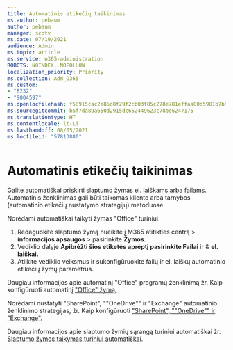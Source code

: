 ```yaml
---
title: Automatinis etikečių taikinimas
ms.author: pebaum
author: pebaum
manager: scotv
ms.date: 07/19/2021
audience: Admin
ms.topic: article
ms.service: o365-administration
ROBOTS: NOINDEX, NOFOLLOW
localization_priority: Priority
ms.collection: Adm_O365
ms.custom:
- "8232"
- "9004597"
ms.openlocfilehash: f58915cac2e85d8f29f2cb03f85c278e781effaa80d5981b7b5b68170094fc9d
ms.sourcegitcommit: b5f7da89a650d2915dc652449623c78be6247175
ms.translationtype: HT
ms.contentlocale: lt-LT
ms.lasthandoff: 08/05/2021
ms.locfileid: "57813880"
---
```

# <a name="auto-apply-labeling"></a>Automatinis etikečių taikinimas

Galite automatiškai priskirti slaptumo žymas el. laiškams arba failams. Automatinis ženklinimas gali būti taikomas kliento arba tarnybos (automatinio etikečių nustatymo strategijų) metoduose.

Norėdami automatiškai taikyti žymas "Office" turiniui: 

1. Redaguokite slaptumo žymą nueikite į M365 atitikties centrą > **informacijos apsaugos** > pasirinkite **Žymos**. 
1. Vediklio dalyje **Apibrėžti šios etiketės aprėptį pasirinkite Failai** ir & **el. laiškai.** 
1. Atlikite vediklio veiksmus ir sukonfigūruokite failų ir el. laiškų automatinio etikečių žymų parametrus. 

Daugiau informacijos apie automatinį "Office" programų ženklinimą žr. Kaip konfigūruoti automatinį ["Office" žymą.](/microsoft-365/compliance/apply-sensitivity-label-automatically#how-to-configure-auto-labeling-for-office-apps)

Norėdami nustatyti "SharePoint", ""OneDrive"" ir "Exchange" automatinio ženklinimo strategijas, žr. Kaip konfigūruoti ["SharePoint", ""OneDrive"" ir "Exchange".](https://go.microsoft.com/fwlink/?linkid=2148841)

Daugiau informacijos apie slaptumo žymių sąrangą turiniui automatiškai žr. [Slaptumo žymos taikymas turiniui automatiškai](/microsoft-365/compliance/apply-sensitivity-label-automatically).